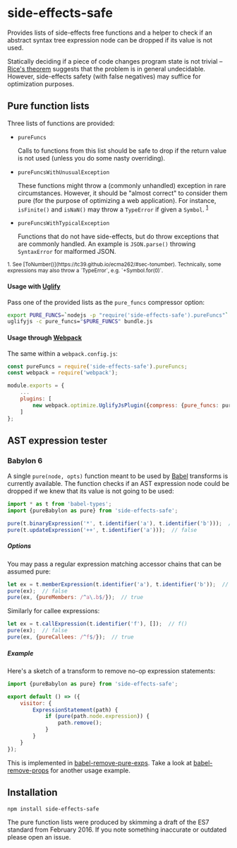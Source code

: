 side-effects-safe
=================

Provides lists of side-effects free functions and a helper to check if an
abstract syntax tree expression node can be dropped if its value is not used.

Statically deciding if a piece of code changes program state is not trivial
&ndash; [Rice's theorem][] suggests that the problem is in general undecidable.
However, side-effects safety (with false negatives) may suffice for
optimization purposes.

<!--
    Consider (possibly with f() limited to some subset of the language):

        f(a) === 0 ? i++ : null

    If the function returns 0 for some argument, the expression is not 
    side-effects free, otherwise it is. Now, returning 0 for some argument
    is a non-trivial property of computable functions.
-->

[Rice's theorem]: https://en.wikipedia.org/wiki/Rice's_theorem

Pure function lists
-------------------

Three lists of functions are provided:

* `pureFuncs`

    Calls to functions from this list should be safe to drop if the return
    value is not used (unless you do some nasty overriding).

* `pureFuncsWithUnusualException`

    These functions might throw a (commonly unhandled) exception in rare
    circumstances. However, it should be "almost correct" to consider them
    pure (for the purpose of optimizing a web application). For instance,
    `isFinite()` and `isNaN()` may throw a `TypeError` if given a `Symbol`.
    <sup>[1](#f1)</sup>

* `pureFuncsWithTypicalException`

    Functions that do not have side-effects, but do throw exceptions that are
    commonly handled. An example is `JSON.parse()` throwing `SyntaxError` for
    malformed JSON.

<sub>
<a id="f1">1.</a>
    See [ToNumber()](https://tc39.github.io/ecma262/#sec-tonumber). Technically,
    some expressions may also throw a `TypeError`, e.g. `+Symbol.for(0)`.
</sub>

#### Usage with [Uglify][]

Pass one of the provided lists as the `pure_funcs` compressor option:

```bash
export PURE_FUNCS=`nodejs -p "require('side-effects-safe').pureFuncs"`
uglifyjs -c pure_funcs="$PURE_FUNCS" bundle.js
```

[uglify]: http://lisperator.net/uglifyjs/

#### Usage through [Webpack][]

The same within a `webpack.config.js`:

```javascript
const pureFuncs = require('side-effects-safe').pureFuncs;
const webpack = require('webpack');

module.exports = {
    ...
    plugins: [
        new webpack.optimize.UglifyJsPlugin({compress: {pure_funcs: pureFuncs}})
    ]
};
```

[webpack]: https://webpack.github.io/

AST expression tester
---------------------

### Babylon 6

A single `pure(node, opts)` function meant to be used by [Babel][] transforms
is currently available. The function checks if an AST expression node could be
dropped if we knew that its value is not going to be used:

```javascript
import * as t from 'babel-types';
import {pureBabylon as pure} from 'side-effects-safe';

pure(t.binaryExpression('*', t.identifier('a'), t.identifier('b')));  // true
pure(t.updateExpression('++', t.identifier('a')));  // false
```

##### Options

You may pass a regular expression matching accessor chains that can be assumed
pure:

```javascript
let ex = t.memberExpression(t.identifier('a'), t.identifier('b'));  // a.b
pure(ex);  // false
pure(ex, {pureMembers: /^a\.b$/});  // true
```

Similarly for callee expressions:

```javascript
let ex = t.callExpression(t.identifier('f'), []);  // f()
pure(ex);  // false
pure(ex, {pureCallees: /^f$/});  // true
```

##### Example

Here's a sketch of a transform to remove no-op expression statements:

```javascript
import {pureBabylon as pure} from 'side-effects-safe';

export default () => ({
    visitor: {
        ExpressionStatement(path) {
            if (pure(path.node.expression)) {
                path.remove();
            }
        }
    }
});
```

This is implemented in [babel-remove-pure-exps][]. Take a look at
[babel-remove-props][] for another usage example.

[babel]: https://babeljs.io/
[babel-remove-pure-exps]: https://github.com/wrwrwr/babel-remove-pure-exps
[babel-remove-props]: https://github.com/wrwrwr/babel-remove-props

Installation
------------

```bash
npm install side-effects-safe
```

The pure function lists were produced by skimming a draft of the ES7 standard
from February 2016. If you note something inaccurate or outdated please open
an issue.
